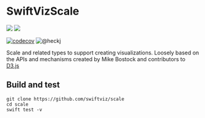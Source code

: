 # SwiftVizScale

[![](https://img.shields.io/endpoint?url=https%3A%2F%2Fswiftpackageindex.com%2Fapi%2Fpackages%2Fswiftviz%2FScale%2Fbadge%3Ftype%3Dswift-versions)](https://swiftpackageindex.com/swiftviz/Scale)
[![](https://img.shields.io/endpoint?url=https%3A%2F%2Fswiftpackageindex.com%2Fapi%2Fpackages%2Fswiftviz%2FScale%2Fbadge%3Ftype%3Dplatforms)](https://swiftpackageindex.com/swiftviz/Scale)

[![codecov](https://codecov.io/gh/swiftviz/Scale/branch/master/graph/badge.svg?token=fbjd3ei11P)](https://codecov.io/gh/swiftviz/Scale)
![@heckj](https://img.shields.io/badge/twitter-@heckj-blue.svg?style=flat "Twitter: @heckj")

Scale and related types to support creating visualizations.
Loosely based on the APIs and mechanisms created by Mike Bostock and contributors to [D3.js](https://d3js.org)

## Build and test

    git clone https://github.com/swiftviz/scale
    cd scale
    swift test -v
